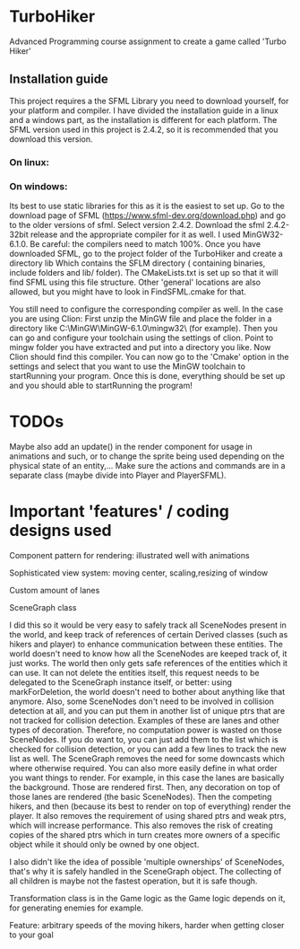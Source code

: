 # TurboHiker

Advanced Programming course assignment to create a game called 'Turbo Hiker'

## Installation guide

This project requires a the SFML Library you need to download yourself, for your platform and compiler. I have divided
the installation guide in a linux and a windows part, as the installation is different for each platform. The SFML
version used in this project is 2.4.2, so it is recommended that you download this version.

### On linux:

### On windows:

Its best to use static libraries for this as it is the easiest to set up. Go to the download page of
SFML (https://www.sfml-dev.org/download.php)
and go to the older versions of sfml. Select version 2.4.2. Download the sfml 2.4.2-32bit release and the appropriate
compiler for it as well. I used MinGW32-6.1.0. Be careful: the compilers need to match 100%. Once you have downloaded
SFML, go to the project folder of the TurboHiker and create a directory lib Which contains the SFLM directory (
containing binaries, include folders and lib/ folder). The CMakeLists.txt is set up so that it will find SFML using this
file structure. Other 'general' locations are also allowed, but you might have to look in FindSFML.cmake for that.

You still need to configure the corresponding compiler as well. In the case you are using Clion:
First unzip the MinGW file and place the folder in a directory like C:\MinGW\MinGW-6.1.0\mingw32\ (for example). Then
you can go and configure your toolchain using the settings of clion. Point to mingw folder you have extracted and put
into a directory you like. Now Clion should find this compiler. You can now go to the 'Cmake' option in the settings and
select that you want to use the MinGW toolchain to startRunning your program. Once this is done, everything should be
set up and you should able to startRunning the program!

# TODOs

Maybe also add an update() in the render component for usage in animations and such, or to change the sprite being used
depending on the physical state of an entity,... Make sure the actions and commands are in a separate class (maybe
divide into Player and PlayerSFML).

# Important 'features' / coding designs used

Component pattern for rendering: illustrated well with animations

Sophisticated view system: moving center, scaling,resizing of window

Custom amount of lanes

SceneGraph class

I did this so it would be very easy to safely track all SceneNodes present in the world, and keep track of references of
certain Derived classes (such as hikers and player) to enhance communication between these entities. The world doesn't
need to know how all the SceneNodes are keeped track of, it just works. The world then only gets safe references of the
entities which it can use. It can not delete the entities itself, this request needs to be delegated to the SceneGraph
instance itself, or better: using markForDeletion, the world doesn't need to bother about anything like that anymore.
Also, some SceneNodes don't need to be involved in collision detection at all, and you can put them in another list of
unique ptrs that are not tracked for collision detection. Examples of these are lanes and other types of decoration.
Therefore, no computation power is wasted on those SceneNodes. If you do want to, you can just add them to the list
which is checked for collision detection, or you can add a few lines to track the new list as well. The SceneGraph
removes the need for some downcasts which where otherwise required. You can also more easily define in what order you
want things to render. For example, in this case the lanes are basically the background. Those are rendered first. Then,
any decoration on top of those lanes are rendered (the basic SceneNodes). Then the competing hikers, and then (because
its best to render on top of everything) render the player. It also removes the requirement of using shared ptrs and
weak ptrs, which will increase performance. This also removes the risk of creating copies of the shared ptrs which in
turn creates more owners of a specific object while it should only be owned by one object.

I also didn't like the idea of possible 'multiple ownerships' of SceneNodes, that's why it is safely handled in the SceneGraph object. The collecting of all children is maybe not the fastest operation, but it is safe though.

Transformation class is in the Game logic as the Game logic depends on it, for generating enemies for example.

Feature: arbitrary speeds of the moving hikers, harder when getting closer to your goal